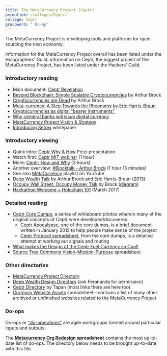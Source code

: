 ```yaml
---
title: The MetaCurrency Project (Ceptr)
permalink: /colleges/Ceptr/
college: Ceptr
groupword: " Do-op"
---
```

The MetaCurrency Project is developing tools and platforms for open sourcing the next economy.

Information for the MetaCurrency Project overall has been listed under the Holographers' Guild; information on Ceptr, the biggest project of the MetaCurrency Project, has been listed under the Hackers' Guild.

### Introductory reading
* Main document: [Ceptr Revelation](https://docs.google.com/document/d/1Line362Wm0zMOZcEZMqPYfHqNS4XIVyVsP7SS_4jE2o/edit#heading=h.ee3qi5eixr98)
* [Beyond Blockchain: Simple Scalable Cryptocurrencies](https://medium.com/metacurrency-project/beyond-blockchain-simple-scalable-cryptocurrencies-1eb7aebac6ae#.q7tqxi61o) by Arthur Brock
* [Cryptocurrencies are Dead](https://medium.com/metacurrency-project/cryptocurrencies-are-dead-d4223154d783#.gj915zibo) by Arthur Brock
* [Meta-currency: A Step Towards the Rheonomy by Eric Harris-Braun](https://blogs.harvard.edu/lawlab/2009/07/01/meta-currency-a-step-towards-the-rheonomy-by-eric-harris-braun/)
* [Cryptocurrencies as digital "bearer instruments"](https://medium.com/@artbrock/cryptocurrencies-as-digital-bearer-instruments-fa6ec01ee4fc#.lvygt25fl)
* [Why centeral banks will issue digital currency](https://medium.com/chain-inc/why-central-banks-will-issue-digital-currency-5fd9c1d3d8a2#.4yvu0cbwb)
* [MetaCurrency Project Vision & Strategy](http://metacurrency.org/portfolio-item/metacurrency-project-vision-strategy/)
* [Introducing Setrex](https://www.codeproject.com/articles/894188/introducing-semtrex) whitepaper

### Introductory viewing
* Quick intro: [Ceptr Why & How](https://prezi.com/raptqxuputwp/ceptr-tech-overview/) Prezi presentation
* Watch first: [Ceptr MIT webinar](http://ceptr.org/2015/09/24/mitkit-ceptr-webinar/) (1 hour)
* More: [Ceptr: How and Why](https://www.youtube.com/watch?v=Y9ZhswdOm14) (3 hours)
* Another overview: [#Blocktalk - Arthur Brock](https://www.youtube.com/watch?v=2ppk_mJxckg&app=desktop) (1 hour 15 minutes)
* See also [MetaCurrency](https://www.youtube.com/playlist?list=PLF35F5FA98C7DBB65) playlist on YouTube
* [Deep Wealth Talk](https://vimeo.com/66000237) by Arthur Brock and Eric Harris-Braun (2013)
* [Occupy Wall Street: Occupy Money Talk](http://metacurrency.org/portfolio-item/occupy-wall-street-occupy-money-talk/) by 
Brock ([diagram](http://metacurrency.org/portfolio-item/living-systems-model-of-wealth/))
* [Hackathon Welcome + Holochain 101](https://www.youtube.com/watch?v=-RyFJWK4mhI&feature=youtu.be) (March 2017)

### Detailed reading
* [Ceptr Core Dumps](http://ceptr.wagn.org/Our_Core_Dumps), a series of whiteboard photos wherein many of the original concepts of Ceptr were developed/discovered
    * [Ceptr Apocalypse](https://docs.google.com/document/d/1b2sS4eYR5ShVtcVmPdOMUlVIp26fwSqkZBoepzMdzrU/edit), one of the core dumps, is a brief document written in January 2012 to help people make sense of the project
    * [Ceptr Protocol spreadsheet](https://docs.google.com/spreadsheet/ccc?key=0AhkYjq_pxsGadFRrOGRLOHJ1XzBTZkRDUUJCYndFYnc#gid=0), from the core dumps, is a detailed attempt at working out signals and routing
* [What makes the Design of the Ceptr Fuel Currency so Cool!](https://docs.google.com/document/d/1zchqaIR1QPOFUVBXd4ryamwyrNVRE0VztC62pOho6Rw/edit?usp=sharing)
* [Source Tree Commons Vision-Mission-Purpose](https://docs.google.com/spreadsheets/d/1tXzW1AudRPByzkRTIjBkSyVvSiyqKa-_OvB8n0ZaAIM/edit?usp=sharing) spreadsheet

### Other directories
* [MetaCurrency Project Directory](https://www.diigo.com/outliner/akj0wb/MC-website?key=o5scr4dt8q)
* [Deep Wealth Design Directory](https://www.diigo.com/o/akjcbn/DWD%20workshop) (ask Ferananda for permission)
* [Ceptr Directory](https://sites.google.com/a/cornell.edu/ceptr/orientation) by Tapan (most links there are here too)
* [Currency Website Assets](https://docs.google.com/spreadsheets/d/1tCIAykiIdiJ3bAOC4TRNfBFrGrVctfzWm5CGzfNC_ac/edit) spreadsheet—contains a list of many other archived or unfinished websites related to the MetaCurrency Project

### Do-ops
Do-ops or ["do-operations"](https://www.youtube.com/watch?v=SBgQezOF8kY&index=7&list=PL2t8WTXg8nxNHwndQbud_g5RjTGRSiP73) are agile workgroups formed around particular inputs and outputs.

The **[Metacurrency Org Redesign](https://docs.google.com/spreadsheets/d/1Z03Dqbkq91oFlpsNFAGoIGwehq44jcXY1MgHelu_kjE/edit#gid=0) spreadsheet** contains the most up-to-date list of do-ops. The directory below needs to be brought up-to-date with this file.
